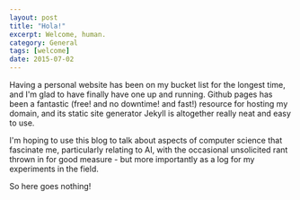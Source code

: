 ```yaml
---
layout: post
title: "Hola!"
excerpt: Welcome, human.
category: General
tags: [welcome]
date: 2015-07-02
---
```

<p>
Having a personal website has been on my bucket list for the longest time, and I'm glad to have finally have one up and running. Github pages has been a fantastic (free! and no downtime! and fast!) resource for hosting my domain, and its static site generator Jekyll is altogether really neat and easy to use.</p>

<p>
I'm hoping to use this blog to talk about aspects of computer science that fascinate me, particularly relating to AI, with the occasional unsolicited rant thrown in for good measure - but more importantly as a log for my experiments in the field.</p>
<p>
So here goes nothing!</p>
